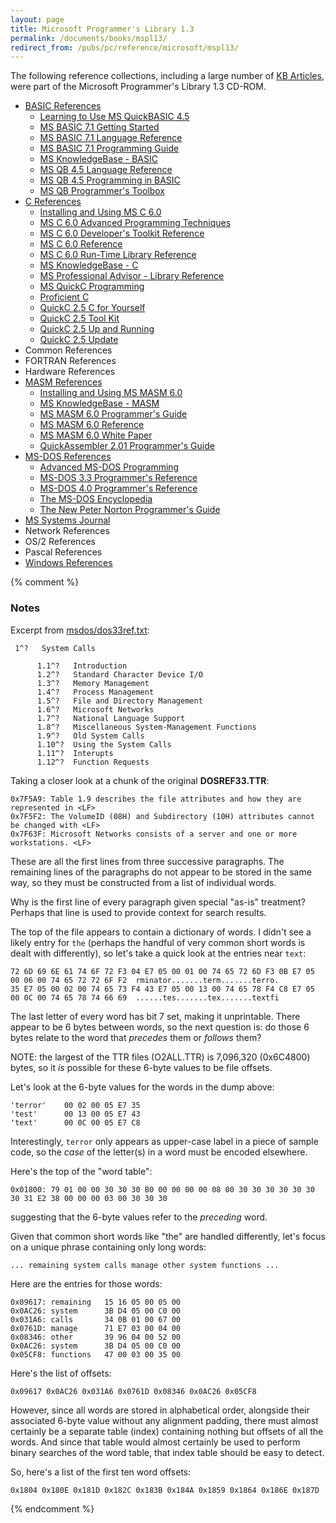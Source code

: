 ```yaml
---
layout: page
title: Microsoft Programmer's Library 1.3
permalink: /documents/books/mspl13/
redirect_from: /pubs/pc/reference/microsoft/mspl13/
---
```


The following reference collections, including a large number of [KB Articles](kb/), were part of the Microsoft Programmer's Library 1.3 CD-ROM.

  - [BASIC References](basic/)
      - [Learning to Use MS QuickBASIC 4.5](basic/qblearn/)
      - [MS BASIC 7.1 Getting Started](basic/b7start/)
      - [MS BASIC 7.1 Language Reference](basic/b7lang/)
      - [MS BASIC 7.1 Programming Guide](basic/b7prog/)
      - [MS KnowledgeBase - BASIC](basic/kbase_b/)
      - [MS QB 4.5 Language Reference](basic/qblang/)
      - [MS QB 4.5 Programming in BASIC](basic/qbprog/)
      - [MS QB Programmer's Toolbox](basic/qbtools/)
  - [C References](c/)
      - [Installing and Using MS C 6.0](c/cinstall/)
      - [MS C 6.0 Advanced Programming Techniques](c/cadvprg/)
      - [MS C 6.0 Developer's Toolkit Reference](c/ctoolkit/)
      - [MS C 6.0 Reference](c/cref/)
      - [MS C 6.0 Run-Time Library Reference](c/clibref/)
      - [MS KnowledgeBase - C](c/kbase_c/)
      - [MS Professional Advisor - Library Reference](c/cadvisor/)
      - [MS QuickC Programming](c/mspqc/)
      - [Proficient C](c/profc/)
      - [QuickC 2.5 C for Yourself](c/c4yrself/)
      - [QuickC 2.5 Tool Kit](c/qctools/)
      - [QuickC 2.5 Up and Running](c/qcuprun/)
      - [QuickC 2.5 Update](c/qcupdate/)
  - Common References
  - FORTRAN References
  - Hardware References
  - [MASM References](masm/)
      - [Installing and Using MS MASM 6.0](masm/minstall/)
      - [MS KnowledgeBase - MASM](masm/kbase_m/)
      - [MS MASM 6.0 Programmer's Guide](masm/mpguide/)
      - [MS MASM 6.0 Reference](masm/mref/)
      - [MS MASM 6.0 White Paper](masm/mwhite/)
      - [QuickAssembler 2.01 Programmer's Guide](masm/qaprog/)
  - [MS-DOS References](msdos/)
      - [Advanced MS-DOS Programming](msdos/advdos/)
      - [MS-DOS 3.3 Programmer's Reference](msdos/dosref33/)
      - [MS-DOS 4.0 Programmer's Reference](msdos/dosref40/)
      - [The MS-DOS Encyclopedia](msdos/encyclopedia/)
      - [The New Peter Norton Programmer's Guide](msdos/norton/)
  - [MS Systems Journal](msj/)
  - Network References
  - OS/2 References
  - Pascal References
  - [Windows References](win/)

{% comment %}

### Notes

Excerpt from [msdos/dos33ref.txt](msdos/dosref33/):

	 1^?   System Calls
	
	      1.1^?   Introduction
	      1.2^?   Standard Character Device I/O
	      1.3^?   Memory Management
	      1.4^?   Process Management
	      1.5^?   File and Directory Management
	      1.6^?   Microsoft Networks
	      1.7^?   National Language Support
	      1.8^?   Miscellaneous System-Management Functions
	      1.9^?   Old System Calls
	      1.10^?  Using the System Calls
	      1.11^?  Interupts
	      1.12^?  Function Requests

Taking a closer look at a chunk of the original **DOSREF33.TTR**:

	0x7F5A9: Table 1.9 describes the file attributes and how they are represented in <LF>
	0x7F5F2: The VolumeID (08H) and Subdirectory (10H) attributes cannot be changed with <LF>
	0x7F63F: Microsoft Networks consists of a server and one or more workstations. <LF> 

These are all the first lines from three successive paragraphs.  The remaining lines of the paragraphs
do not appear to be stored in the same way, so they must be constructed from a list of individual words.

Why is the first line of every paragraph given special "as-is" treatment?  Perhaps that line is used to
provide context for search results.

The top of the file appears to contain a dictionary of words.  I didn't see a likely entry for `the`
(perhaps the handful of very common short words is dealt with differently), so let's take a quick look at
the entries near `text`:

	72 6D 69 6E 61 74 6F 72 F3 04 E7 05 00 01 00 74 65 72 6D F3 0B E7 05 00 06 00 74 65 72 72 6F F2  rminator.......term.......terro.
	35 E7 05 00 02 00 74 65 73 F4 43 E7 05 00 13 00 74 65 78 F4 C8 E7 05 00 0C 00 74 65 78 74 66 69  ......tes.......tex.......textfi

The last letter of every word has bit 7 set, making it unprintable.  There appear to be 6 bytes between words,
so the next question is: do those 6 bytes relate to the word that *precedes* them or *follows* them?

NOTE: the largest of the TTR files (O2ALL.TTR) is 7,096,320 (0x6C4800) bytes, so it *is* possible for
these 6-byte values to be file offsets.

Let's look at the 6-byte values for the words in the dump above:

	'terror'    00 02 00 05 E7 35
	'test'      00 13 00 05 E7 43
	'text'      00 0C 00 05 E7 C8

Interestingly, `terror` only appears as upper-case label in a piece of sample code, so the *case* of the letter(s)
in a word must be encoded elsewhere.

Here's the top of the "word table":

	0x01800: 79 01 00 00 30 30 30 B0 00 00 00 00 08 00 30 30 30 30 30 30 30 31 E2 38 00 00 00 03 00 30 30 30

suggesting that the 6-byte values refer to the *preceding* word.

Given that common short words like "the" are handled differently, let's focus on a unique phrase containing only
long words:

	... remaining system calls manage other system functions ...

Here are the entries for those words:

	0x09617: remaining   15 16 05 00 05 00
	0x0AC26: system      3B D4 05 00 C0 00
	0x031A6: calls       34 0B 01 00 67 00
	0x0761D: manage      71 E7 03 00 04 00
	0x08346: other       39 96 04 00 52 00
	0x0AC26: system      3B D4 05 00 C0 00
	0x05CF8: functions   47 00 03 00 35 00
	
Here's the list of offsets:

	0x09617 0x0AC26 0x031A6 0x0761D 0x08346 0x0AC26 0x05CF8

However, since all words are stored in alphabetical order, alongside their associated 6-byte value without any
alignment padding, there must almost certainly be a separate table (index) containing nothing but offsets of all
the words.  And since that table would almost certainly be used to perform binary searches of the word table,
that index table should be easy to detect.

So, here's a list of the first ten word offsets:

	0x1804 0x180E 0x181D 0x182C 0x183B 0x184A 0x1859 0x1864 0x186E 0x187D

{% endcomment %}

